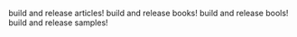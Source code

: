 build and release articles!
build and release books!
build and release bools!
build and release samples!